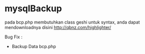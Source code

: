 mysqlBackup
===========

pada bcp.php membutuhkan class geshi untuk syntax, anda dapat mendownloadnya disini 
http://qbnz.com/highlighter/

Bug Fix :
- Backup Data bcp.php
